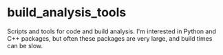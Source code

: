 # build_analysis_tools

Scripts and tools for code and build analysis. I'm interested in Python and C++ packages,
but often these packages are very large, and build times can be slow.

